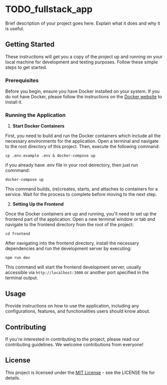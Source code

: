 # TODO_fullstack_app

Brief description of your project goes here. Explain what it does and why it is useful.

## Getting Started

These instructions will get you a copy of the project up and running on your local machine for development and testing purposes. Follow these simple steps to get started.

### Prerequisites

Before you begin, ensure you have Docker installed on your system. If you do not have Docker, please follow the instructions on the [Docker website](https://www.docker.com/get-started) to install it.

### Running the Application

1. **Start Docker Containers**

First, you need to build and run the Docker containers which include all the necessary environments for the application. Open a terminal and navigate to the root directory of this project. Then, execute the following command: 

    cp .env.example .env & docker-compose up

if you already have .env file in your root deirectory, then just run comnmand:

    docker-compose up

This command builds, (re)creates, starts, and attaches to containers for a service. Wait for the process to complete before moving to the next step.

2. **Setting Up the Frontend**

Once the Docker containers are up and running, you'll need to set up the frontend part of the application. Open a new terminal window or tab and navigate to the frontend directory from the root of the project:

    cd frontend

After navigating into the frontend directory, install the necessary dependencies and run the development server by executing:

    npm run dev

This command will start the frontend development server, usually accessible via `http://localhost:3000` or another port specified in the terminal output.

## Usage

Provide instructions on how to use the application, including any configurations, features, and functionalities users should know about.

## Contributing

If you're interested in contributing to the project, please read our contributing guidelines. We welcome contributions from everyone!

## License

This project is licensed under the [MIT License](LICENSE) - see the LICENSE file for details.




